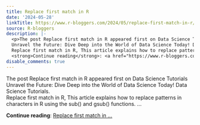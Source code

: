 ```yaml
---
title: Replace first match in R
date: '2024-05-28'
linkTitle: https://www.r-bloggers.com/2024/05/replace-first-match-in-r/
source: R-bloggers
description: |-
  <p>The post Replace first match in R appeared first on Data Science Tutorials<br />
  Unravel the Future: Dive Deep into the World of Data Science Today! Data Science Tutorials.<br />
  Replace first match in R, This article explains how to replace patterns in characters in R using the sub() and gsub() functions. ...</p>
  <strong>Continue reading</strong>: <a href="https://www.r-bloggers.com/2024/05/replace-first-match-in-r/">Replace first match in ...
disable_comments: true
---
```

<p>The post Replace first match in R appeared first on Data Science Tutorials<br />
Unravel the Future: Dive Deep into the World of Data Science Today! Data Science Tutorials.<br />
Replace first match in R, This article explains how to replace patterns in characters in R using the sub() and gsub() functions. ...</p>
<strong>Continue reading</strong>: <a href="https://www.r-bloggers.com/2024/05/replace-first-match-in-r/">Replace first match in ...
